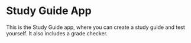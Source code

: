 # Study Guide App
This is the Study Guide app, where you can create a study guide and test yourself. It also includes a grade checker.
